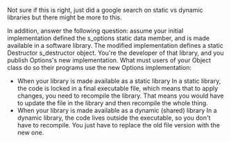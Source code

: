 Not sure if this is right, just did a google search on static vs dynamic libraries but there might be more to this.

In addition, answer the following question: assume your initial implementation defined the s_options static data member, and is made available in a software library. The modified implementation defines a static Destructor s_destructor object. You're the developer of that library, and you publish Options's new implementation. What must users of your Object class do so their programs use the new Options implementation:
* When your library is made available as a static library
In a static library, the code is locked in a final executable file, which means that to apply changes, you need to recompile the library. That means you would have to update the file in the library and then recompile the whole thing.
* When your library is made available as a dynamic (shared) library 
In a dynamic library, the code lives outside the executable, so you don't have to recompile. You just have to replace the old file version with the new one.
